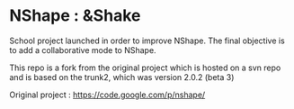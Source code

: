 NShape : &Shake
====

School project launched in order to improve NShape.
The final objective is to add a collaborative mode to NShape.

This repo is a fork from the original project which is hosted on a svn repo and is based on the trunk2, which was version 2.0.2 (beta 3)

Original project : https://code.google.com/p/nshape/